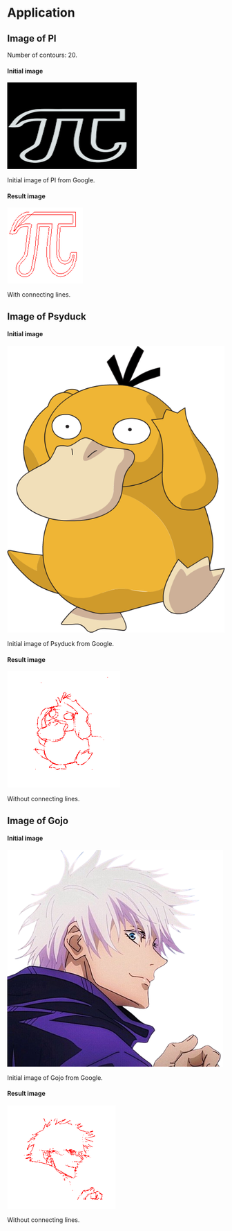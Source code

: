 # Application

## Image of PI
Number of contours: 20.
#### Initial image
<img src="drawing/pictures/pi_try.png" alt="PI result" style="width:300px;height:200px;">

Initial image of PI from Google.

#### Result image
![PI result](drawing/results/pi_result.png)

With connecting lines.

## Image of Psyduck

#### Initial image
![PI result](drawing/pictures/example.png)

Initial image of Psyduck from Google.

#### Result image
![PI result](drawing/results/psyduck.png)

Without connecting lines.

## Image of Gojo
#### Initial image
![PI result](drawing/pictures/gojo.png)

Initial image of Gojo from Google.
#### Result image
![PI result](drawing/results/gojo_result.png)

Without connecting lines.
